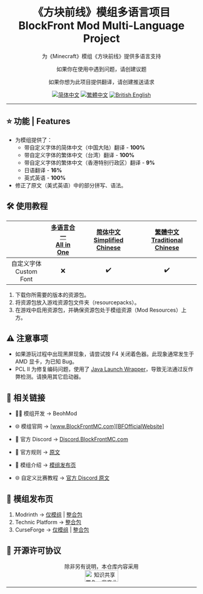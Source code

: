 <div align="center">

# 《方块前线》模组多语言项目<br>BlockFront Mod Multi-Language Project

为《Minecraft》模组《方块前线》提供多语言支持

如果你在使用中遇到问题，请创建议题

如果你想为此项目提供翻译，请创建推送请求

[![简体中文][SChinese-for-the-badge]][SChinese] [![繁體中文][TChinese-for-the-badge]][TChinese] [![British English][BrEnglish-for-the-badge]][BrEnglish]

</div>

***

## ⭐ 功能 | Features

- 为模组提供了：
  - 带自定义字体的简体中文（中国大陆）翻译 - **100%**
  - 带自定义字体的繁体中文（台湾）翻译 - **100%**
  - 带自定义字体的繁体中文（香港特别行政区）翻译 - **9%**
  - 日语翻译 - **16%**
  - 英式英语 - **100%**
- 修正了原文（美式英语）中的部分拼写、语法。

## 🛠️ 使用教程

<div align="center">

| | [多语言合一<br>All in One][RPAllInOne] | [简体中文<br>Simplified Chinese][RPSChinese] | [繁體中文<br>Traditional Chinese][RPTChinese] |
| :-: | :-: | :-: | :-: |
| 自定义字体<br>Custom Font | ❌ | ✔️ | ✔️ |

</div>

1. 下载你所需要的版本的资源包。
2. 将资源包放入游戏资源包文件夹（resourcepacks）。
3. 在游戏中启用资源包，并确保资源包处于模组资源（Mod Resources）上方。

## ⚠️ 注意事项

- 如果游玩过程中出现黑屏现象，请尝试按 F4 关闭着色器。此现象通常发生于 AMD 显卡，为已知 Bug。
- PCL II 为修复编码问题，使用了 [Java Launch Wrapper][JavaLaunchWrapper]，导致无法通过反作弊检测。请换用其它启动器。

## 🔗 相关链接

- 🧑‍💻 模组开发 → BeohMod

- 🌐 模组官网 → [www.BlockFrontMC.com][BFOfficialWebsite]

- 💬 官方 Discord → [Discord.BlockFrontMC.com][BFOfficialDiscord]

- 📄 官方规则 → [原文][BFOfficialRules-OfficialWebsite]

- 📄 模组介绍 → [模组发布页](#-模组发布页)

- 🌐 自定义比赛教程 → [官方 Discord 原文][BFCustomMatchmakingGuide-DiscordForum]

## 🔗 模组发布页

1. Modrinth → [仅模组][BFModrinth] | [整合包][BFModpackModrinth]
2. Technic Platform → [整合包][BFModpackTechnic]
3. CurseForge → [仅模组][BFCurseForge] | [整合包][BFModpackCurseForge]

## 🤝 开源许可协议

<div align="center">

除非另有说明，本仓库内容采用<br><a href="https://creativecommons.org/licenses/by-nc-sa/4.0/"><img src="http://mirrors.creativecommons.org/presskit/buttons/88x31/png/by-nc-sa.png" alt="知识共享署名—非商业性使用—相同方式共享 4.0 国际公共许可协议（Creative Commons Attribution 4.0 International Licence，CC BY-NC-SA 4.0）" width="88" height="31" /></a>

</div>

***

[BFCurseForge]: https://www.curseforge.com/minecraft/mc-mods/blockfront-world-war-ii
[BFCustomMatchmakingGuide-DiscordForum]: https://discord.com/channels/899063859539759154/1090433325564432495/1090433325564432495
[BFModpackCurseForge]: https://www.curseforge.com/minecraft/modpacks/blockfront-world-war-ii
[BFModpackModrinth]: https://modrinth.com/modpack/blockfront-mod-pack
[BFModpackTechnic]: https://www.technicpack.net/modpack/blockfront-official-modpack.1957622
[BFModrinth]: https://modrinth.com/mod/blockfront
[BFOfficialDiscord]: https://discord.blockfrontmc.com
[BFOfficialRules-OfficialWebsite]: https://www.blockfrontmc.com/rules
[BFOfficialWebsite]: https://www.blockfrontmc.com
[BrEnglish-for-the-badge]: https://img.shields.io/badge/Language-British_English-012169?style=for-the-badge
[BrEnglish]: README/README.en-gb.md
[JavaLaunchWrapper]: https://github.com/00ll00/java_launch_wrapper
[RPAllInOne]: https://modrinth.com/resourcepack/blockfront-mod-multi-language-project-all-in-one
[RPSChinese]: https://modrinth.com/resourcepack/blockfront-mod-multi-language-project-schinese
[RPTChinese]: https://modrinth.com/resourcepack/blockfront-mod-multi-language-project-tchinese
[SChinese-for-the-badge]: https://img.shields.io/badge/%E8%AF%AD%E8%A8%80-%E7%AE%80%E4%BD%93%E4%B8%AD%E6%96%87-ee1620?style=for-the-badge
[SChinese]: README/README.zh-cn.md
[TChinese-for-the-badge]: https://img.shields.io/badge/%E8%AA%9E%E8%A8%80-%E7%B9%81%E9%AB%94%E4%B8%AD%E6%96%87-ee1620?style=for-the-badge
[TChinese]: README/README.zh-tw.md
